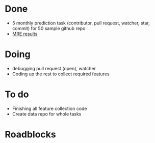 # Done
 - 5 monthly prediction task (contributor, pull request, watcher, star, commit) for 50 sample github repo
 - [MRE results](https://docs.google.com/spreadsheets/d/1lSust9FOKeCy4bxSUYwWHgeOL6YGXnCBjdidFH0dHvo/edit?usp=sharing)

# Doing
 - debugging pull request (open), watcher
 - Coding up the rest to collect required features


# To do
 - Finishing all feature collection code
 - Create data repo for whole tasks

# Roadblocks
